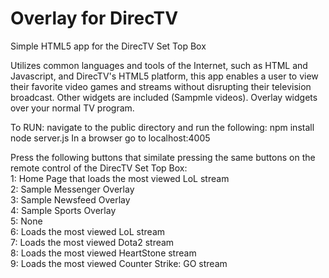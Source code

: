 # Overlay for DirecTV
Simple HTML5 app for the DirecTV Set Top Box

Utilizes common languages and tools of the Internet, such as HTML and Javascript, and DirecTV's HTML5 platform, this app enables a user to view their favorite video games and streams without disrupting their television broadcast. Other widgets are included (Sampmle videos). Overlay widgets over your normal TV program.

To RUN: navigate to the public directory and run the following:
  npm install
  node server.js
  In a browser go to localhost:4005
  
Press the following buttons that similate pressing the same buttons on the remote control of the DirecTV Set Top Box:<br>
  1: Home Page that loads the most viewed LoL stream<br>
  2: Sample Messenger Overlay<br>
  3: Sample Newsfeed Overlay<br>
  4: Sample Sports Overlay<br>
  5: None<br>
  6: Loads the most viewed LoL stream<br>
  7: Loads the most viewed Dota2 stream<br>
  8: Loads the most viewed HeartStone stream<br>
  9: Loads the most viewed Counter Strike: GO stream<br>
